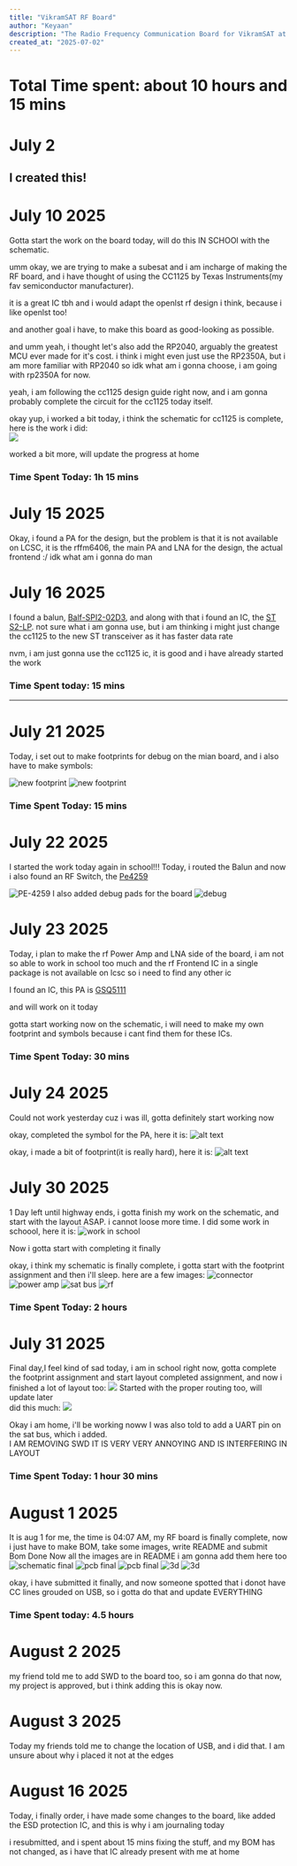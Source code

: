 ```yaml
---
title: "VikramSAT RF Board"
author: "Keyaan"
description: "The Radio Frequency Communication Board for VikramSAT at 433MHz"
created_at: "2025-07-02"
---
```

# Total Time spent: about 10 hours and 15 mins
# July 2  
I created this! 
----
# July 10 2025

Gotta start the work on the board today, will do this IN SCHOOl with the schematic.

umm okay, we are trying to make a subesat and i am incharge of making the RF board, and i have thought of using the CC1125 by Texas Instruments(my fav semiconductor manufacturer).

it is a great IC tbh and i would adapt the openlst rf design i think, because i like openlst too!

and another goal i have, to make this board as good-looking as possible.


and umm yeah, i thought let's also add the RP2040, arguably the greatest MCU ever made for it's cost. i think i might even just use the RP2350A, but i am more familiar with RP2040 so idk what am i gonna choose, i am going with rp2350A for now.

yeah, i am following the cc1125 design guide right now, and i am gonna probably complete the circuit for the cc1125 today itself.

okay yup, i worked a bit today, i think the schematic for cc1125 is complete, here is the work i did:  
![](/images/10/sch.png)  

worked a bit more, will update the progress at home

### Time Spent Today: 1h 15 mins


# July 15 2025

Okay, i found a PA for the design, but the problem is that it is not available on LCSC, it is the rffm6406, the main PA and LNA for the design, the actual frontend :/ idk what am i gonna do man 

# July 16 2025

I found a balun, [Balf-SPI2-02D3](https://www.st.com/resource/en/datasheet/balf-spi2-02d3.pdf), and along with that i found an IC, the [ST S2-LP](https://www.st.com/resource/en/datasheet/s2-lp.pdf). not sure what i am gonna use, but i am thinking i might just change the cc1125 to the new ST transceiver as it has faster data rate

nvm, i am just gonna use the cc1125 ic, it is good and i have already started the work

### Time Spent today: 15 mins
----
# July 21 2025

Today, i set out to make footprints for debug on the mian board, and i also have to make symbols:

![new footprint](images/21/newfoot.png)
![new footprint](images/21/sym.png)
### Time Spent Today: 15 mins

# July 22 2025

I started the work today again in school!!!
Today, i routed the Balun and now i also found an RF Switch, the [Pe4259](https://lcsc.com/product-detail/RF-Switches_pSemi-PE4259-63_C470892.html)

![PE-4259](/images/22/balunandswitch.png)
I also added debug pads for the board
![debug](/images/22/debug.png)

# July 23 2025
Today, i plan to make the rf Power Amp and LNA side of the board, i am not so able to work in school too much and the rf Frontend IC in a single package is not available on lcsc so i need to find any other ic

I found an IC, this PA is [GSQ5111](https://lcsc.com/datasheet/lcsc_datasheet_2506131629_GPowerTek-GSQ5111_C41410391.pdf)

and will work on it today

gotta start working now on the schematic, i will need to make my own footprint and symbols because i cant find them for these ICs.
### Time Spent Today: 30 mins

# July 24 2025
Could not work yesterday cuz i was ill, gotta definitely start working now

okay, completed the symbol for the PA, here it is:
![alt text](/images/24/sym.png)

okay, i made a bit of footprint(it is really hard), here it is:
![alt text](/images/24/fut.png)

# July 30 2025
1 Day left until highway ends, i gotta finish my work on the schematic, and start with the layout ASAP. i cannot loose more time.
I did some work in schoool, here it is:
![work in school](/images/30/img.png)

Now i gotta start with completing it finally

okay, i think my schematic is finally complete, i gotta start with the footprint assignment and then i'll sleep. here are a few images:
![connector](/images/30/conn.png)
![power amp](/images/30/pa.png)
![sat bus](/images/30/satbus.png)
![rf](/images/30/img.png)
### Time Spent Today: 2 hours

# July 31 2025
Final day,I feel kind of sad today, i am in school right now, gotta complete the footprint assignment and start layout
completed assignment, and now i finished a lot of layout too:
![](/images/31/l1.png)
Started with the proper routing too, will update later  
did this much:
![](/images/31/r1.png)

Okay i am home, i'll be working noww
I was also told to add a UART pin on the sat bus, which i added.  
I AM REMOVING SWD IT IS VERY VERY ANNOYING AND IS INTERFERING IN LAYOUT

### Time Spent Today: 1 hour 30 mins

# August 1 2025
It is aug 1 for me, the time is 04:07 AM, my RF board is finally complete, now i just have to make BOM, take some images, write README and submit  
Bom Done
Now all the images are in README i am gonna add them here too  
![schematic final](/images/final/sch.png)
![pcb final](/images/final/pcb.png)
![pcb final](/images/final/pcb2.png)
![3d](/images/final/3d.png)
![3d](/images/final/3d2.png)

okay, i have submitted it finally, and now someone spotted that i donot have CC lines grouded on USB, so i gotta do that and update EVERYTHING
### Time Spent today: 4.5 hours

# August 2 2025
my friend told me to add SWD to the board too, so i am gonna do that now, my project is approved, but i think adding this is okay now.

# August 3 2025
Today my friends told me to change the location of USB, and i did that. I am unsure about why i placed it not at the edges

# August 16 2025
Today, i finally order, i have made some changes to the board, like added the ESD protection IC, and this is why i am journaling today

i resubmitted, and i spent about 15 mins fixing the stuff, and my BOM has not changed, as i have that IC already present with me at home